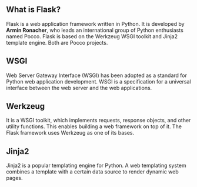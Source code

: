 ## What is Flask?

Flask is a web application framework written in Python. It is developed by **Armin Ronacher**, who leads an international group of Python enthusiasts named Pocco. Flask is based on the Werkzeug WSGI toolkit and Jinja2 template engine. Both are Pocco projects.

## WSGI

Web Server Gateway Interface (WSGI) has been adopted as a standard for Python web application development. WSGI is a specification for a universal interface between the web server and the web applications.

## Werkzeug

It is a WSGI toolkit, which implements requests, response objects, and other utility functions. This enables building a web framework on top of it. The Flask framework uses Werkzeug as one of its bases.

## Jinja2

Jinja2 is a popular templating engine for Python. A web templating system combines a template with a certain data source to render dynamic web pages.

